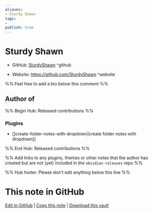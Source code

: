 ```yaml
---
aliases:
- Sturdy Shawn
tags:
- 
publish: true
---
```


# Sturdy Shawn

- GitHub: [SturdyShawn](https://github.com/SturdyShawn/) ^github
<!-- - Discord: `@` ^discord-->
- Website: <https://github.com/SturdyShawn> ^website
<!-- - [[Publish sites|Publish site]]: <https://> ^publish-->

%% Feel free to add a bio below this comment %%


## Author of

%% Begin Hub: Released contributions %%
### Plugins
- [[create-folder-notes-with-dropdown|create folder notes with dropdown]]

%% End Hub: Released contributions %%

%% Add links to any plugins, themes or other notes that the author has created but are not (yet) included in the `obsidian-releases` repo %%

<!--
### Unlisted plugins
-->

<!--
### Others
-->

<!--
## Sponsor this author
-->

<!-- - [[GitHub sponsors]]: [Sponsor @SturdyShawn on GitHub Sponsors](https://github.com/sponsors/SturdyShawn) ^github-sponsor-->
<!-- - [[Buy me a coffee]]: <https://> ^buy-me-a-coffee-->
<!-- - [[PayPal]]: <https://> ^paypal-->
<!-- - [[Patreon]]: <https://> ^patreon-->

<!--
## Follow this author
-->

<!-- - [[YouTube Channels|On YouTube]]: <https://> ^youtube-->
<!-- - Twitter: <https://> ^twitter-->
<!-- - ... -->

%% Hub footer: Please don't edit anything below this line %%

# This note in GitHub

<span class="git-footer">[Edit In GitHub](https://github.dev/obsidian-community/obsidian-hub/blob/main/01%20-%20Community/People/SturdyShawn.md "git-hub-edit-note") | [Copy this note](https://raw.githubusercontent.com/obsidian-community/obsidian-hub/main/01%20-%20Community/People/SturdyShawn.md "git-hub-copy-note") | [Download this vault](https://github.com/obsidian-community/obsidian-hub/archive/refs/heads/main.zip "git-hub-download-vault") </span>
